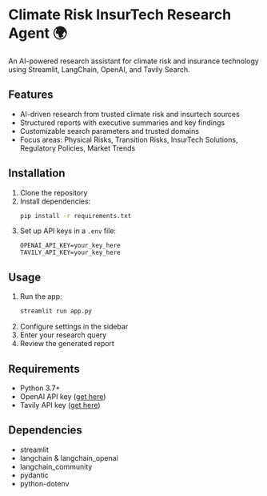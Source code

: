 # Climate Risk InsurTech Research Agent 🌍

An AI-powered research assistant for climate risk and insurance technology using Streamlit, LangChain, OpenAI, and Tavily Search.

## Features

- AI-driven research from trusted climate risk and insurtech sources
- Structured reports with executive summaries and key findings
- Customizable search parameters and trusted domains
- Focus areas: Physical Risks, Transition Risks, InsurTech Solutions, Regulatory Policies, Market Trends

## Installation

1. Clone the repository
2. Install dependencies:
   ```bash
   pip install -r requirements.txt
   ```
3. Set up API keys in a `.env` file:
   ```
   OPENAI_API_KEY=your_key_here
   TAVILY_API_KEY=your_key_here
   ```

## Usage

1. Run the app:
   ```bash
   streamlit run app.py
   ```
2. Configure settings in the sidebar
3. Enter your research query
4. Review the generated report

## Requirements

- Python 3.7+
- OpenAI API key ([get here](https://platform.openai.com/))
- Tavily API key ([get here](https://tavily.com/))

## Dependencies

- streamlit
- langchain & langchain_openai
- langchain_community
- pydantic
- python-dotenv

